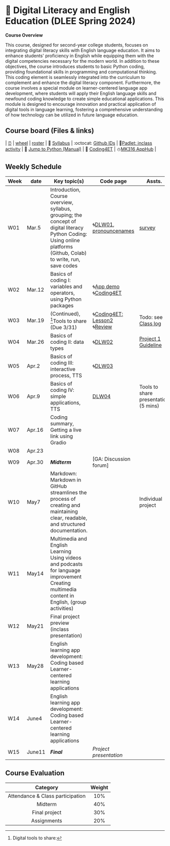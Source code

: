 # 🌿 Digital Literacy and English Education (DLEE Spring 2024)
**Course Overview**

This course, designed for second-year college students, focuses on integrating digital literacy skills with English language education. It aims to enhance students' proficiency in English while equipping them with the digital competencies necessary for the modern world. In addition to these objectives, the course introduces students to basic Python coding, providing foundational skills in programming and computational thinking. This coding element is seamlessly integrated into the curriculum to complement and enhance the digital literacy component. Furthermore, the course involves a special module on learner-centered language app development, where students will apply their English language skills and newfound coding knowledge to create simple educational applications. This module is designed to encourage innovation and practical application of digital tools in language learning, fostering a comprehensive understanding of how technology can be utilized in future language education.

## Course board (Files & links)
| [⏰](https://time-stuff.com/embed.html) | [wheel](https://wheelofnames.com/) | [roster](https://github.com/MK316/Spring2024/blob/main/DLEE/S24-dlee-roster.csv) | 💾 [Syllabus](https://github.com/MK316/Spring2024/blob/main/data/S24_Syllabus_DLEE.pdf) | :octocat: [Github IDs](https://docs.google.com/spreadsheets/d/1rcJ6c2BuAIbodEft7ZUsgwFOwiNK9nO2siZ6VUAgcgI/edit?usp=sharing) | 🌱[Padlet: inclass activity](https://padlet.com/mirankim316/DLEES24) | 📘 [Jump to Python (Manual)](https://wikidocs.net/5) | 📗 
[Coding4ET](https://github.com/MK316/Coding4ET/blob/main/README.md) | ⛄[MK316 AppHub](https://mrkim21.github.io) |

## Weekly Schedule

|Week|date|Key topic(s)|Code page|Assts.|
|--|--|--|--|--|
|W01|Mar.5|Introduction, Course overview, syllabus, grouping; the concept of digital literacy <br> Python Coding: Using online platforms (Github, Colab) to write, run, save codes|🌀[DLW01](https://github.com/MK316/Spring2024/blob/main/DLEE/DLW01.ipynb), [pronouncenames](https://github.com/MK316/Spring2024/blob/main/DLTESOL/PronounceYourName.ipynb)|[survey](https://forms.gle/xcNdf7gxZFCsxEH9A)|
|W02|Mar.12|Basics of coding I: variables and operators, using Python packages|🌀[App demo](https://github.com/MK316/Spring2024/blob/main/apps/AppSample01.ipynb)<br>🌀[Coding4ET](https://github.com/MK316/Coding4ET/blob/main/README.md)<br>||
|W03|Mar.19|(Continued), [^1]Tools to share (Due 3/31)|🌀[Coding4ET: Lesson2](https://github.com/MK316/Coding4ET/blob/main/README.md)<br>🌀[Review](https://github.com/MK316/Spring2024/blob/main/DLTESOL/data/W03_Review.pdf)|Todo: see 🌺 [Class log](https://github.com/MK316/Spring2024/blob/main/log-dlee.md)|
|W04|Mar.26|Basics of coding II: data types|🌀[DLW02](https://github.com/MK316/Spring2024/blob/main/DLEE/DLW02A.ipynb)|[Project 1 Guideline](https://github.com/MK316/Spring2024/blob/main/DLEE/project01.md)|
|W05|Apr.2|Basics of coding III: interactive process, TTS|🌀[DLW03](https://github.com/MK316/Spring2024/blob/main/DLEE/DLW04.ipynb)||
|W06|Apr.9|Basics of coding IV: simple applications, TTS|[DLW04](https://github.com/MK316/Spring2024/blob/main/DLEE/DLW05.ipynb)|Tools to share presentation (5 mins)|
|W07|Apr.16|Coding summary, Getting a live link using Gradio|||
|W08|Apr.23|||||
|W09|Apr.30|**_Midterm_**|[GA: Discussion forum]||
|W10|May7|Markdown: Markdown in GitHub streamlines the process of creating and maintaining clear, readable, and structured documentation.||Individual project|
|W11|May14|Multimedia and English Learning <br> Using videos and podcasts for language improvement <br> Creating multimedia content in English, (group activities)|||
|W12|May21|Final project preview (inclass presentation)|||
|W13|May28|English learning app development: Coding based Learner-centered learning applications|||
|W14|June4|English learning app development: Coding based Learner-centered learning applications|||
|W15|June11|**_Final_**|_Project presentation_|||

## Course Evaluation

|Category| Weight|
|:--:|:--:|
|Attendance & Class participation| 10% |
|Midterm|40%|
|Final project|30%|
|Assignments|20%|


[^1]: Digital tools to share: 

